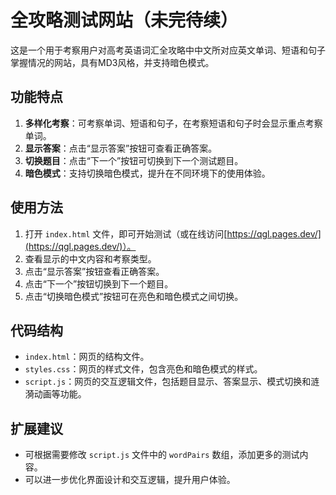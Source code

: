 # 全攻略测试网站（未完待续）

这是一个用于考察用户对高考英语词汇全攻略中中文所对应英文单词、短语和句子掌握情况的网站，具有MD3风格，并支持暗色模式。

## 功能特点
1. **多样化考察**：可考察单词、短语和句子，在考察短语和句子时会显示重点考察单词。
2. **显示答案**：点击“显示答案”按钮可查看正确答案。
3. **切换题目**：点击“下一个”按钮可切换到下一个测试题目。
4. **暗色模式**：支持切换暗色模式，提升在不同环境下的使用体验。

## 使用方法
1. 打开 `index.html` 文件，即可开始测试（或在线访问[https://qgl.pages.dev/](https://qgl.pages.dev/)）。
2. 查看显示的中文内容和考察类型。
3. 点击“显示答案”按钮查看正确答案。
4. 点击“下一个”按钮切换到下一个题目。
5. 点击“切换暗色模式”按钮可在亮色和暗色模式之间切换。

## 代码结构
- `index.html`：网页的结构文件。
- `styles.css`：网页的样式文件，包含亮色和暗色模式的样式。
- `script.js`：网页的交互逻辑文件，包括题目显示、答案显示、模式切换和涟漪动画等功能。

## 扩展建议
- 可根据需要修改 `script.js` 文件中的 `wordPairs` 数组，添加更多的测试内容。
- 可以进一步优化界面设计和交互逻辑，提升用户体验。